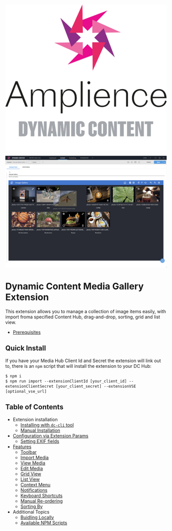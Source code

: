 [![Amplience Dynamic Content](media/header.png)](https://amplience.com/dynamic-content)

![Dynamic Content Media Gallery Extension](media/mouse-drag-and-drop.png)

# Dynamic Content Media Gallery Extension

This extension allows you to manage a collection of image items easily, with import froma specified Content Hub, drag-and-drop, sorting, grid and list view.

-   [Prerequisites](./docs/prerequisites.md)

## Quick Install

If you have your Media Hub Client Id and Secret the extension will link out to, there is an `npm` script that will install the extension to your DC Hub:

```
$ npm i
$ npm run import --extensionClientId [your_client_id] --extensionClientSecret [your_client_secret] --extensionVSE [optional_vse_url]
```

## Table of Contents

-   Extension installation
    -   [Installing with `dc-cli` tool](./docs/cli-installation.md)
    -   [Manual Installation](./docs/manual-installation.md)
-   [Configuration via Extension Params](./docs/configuration.md)
    -   [Setting EXIF fields](./docs/setting-exif-fields.md)
-   [Features](./docs/features.md)
    -   [Toolbar](./docs/features.md#toolbar)
    -   [Import Media](./docs//features.md#import-media)
    -   [View Media](./docs//features.md#view-media)
    -   [Edit Media](./docs//features.md#edit-media)
    -   [Grid View](./docs//features.md#grid-view)
    -   [List View](./docs//features.md#list-view)
    -   [Context Menu](./docs//features.md#context-menu)
    -   [Notifications](./docs//features.md#notifications)
    -   [Keyboard Shortcuts](./docs//features.md#keyboard-shortcuts)
    -   [Manual Re-ordering](./docs//features.md#manual-re-ordering)
    -   [Sorting By](./docs//features.md#sorting-by)
-   Additional Topics
    -   [Buidling Locally](./docs/building-locally.md)
    -   [Available NPM Scripts](./docs/npm-scripts.md)
